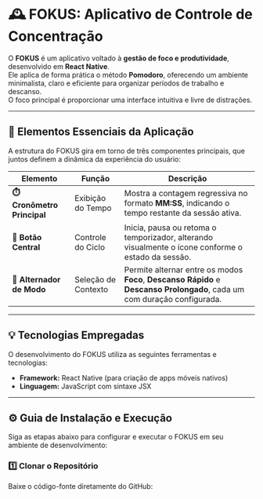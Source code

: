 # 🕰️ FOKUS: Aplicativo de Controle de Concentração

O **FOKUS** é um aplicativo voltado à **gestão de foco e produtividade**, desenvolvido em **React Native**.  
Ele aplica de forma prática o método **Pomodoro**, oferecendo um ambiente minimalista, claro e eficiente para organizar períodos de trabalho e descanso.  
O foco principal é proporcionar uma interface intuitiva e livre de distrações.

---

## 🧩 Elementos Essenciais da Aplicação

A estrutura do FOKUS gira em torno de três componentes principais, que juntos definem a dinâmica da experiência do usuário:

| **Elemento** | **Função** | **Descrição** |
|---------------|-------------|----------------|
| **⏱️ Cronômetro Principal** | Exibição do Tempo | Mostra a contagem regressiva no formato **MM:SS**, indicando o tempo restante da sessão ativa. |
| **🎯 Botão Central** | Controle do Ciclo | Inicia, pausa ou retoma o temporizador, alterando visualmente o ícone conforme o estado da sessão. |
| **🔁 Alternador de Modo** | Seleção de Contexto | Permite alternar entre os modos **Foco**, **Descanso Rápido** e **Descanso Prolongado**, cada um com duração configurada. |

---

## 💡 Tecnologias Empregadas

O desenvolvimento do FOKUS utiliza as seguintes ferramentas e tecnologias:

- **Framework:** React Native (para criação de apps móveis nativos)  
- **Linguagem:** JavaScript com sintaxe JSX  

---

## ⚙️ Guia de Instalação e Execução

Siga as etapas abaixo para configurar e executar o FOKUS em seu ambiente de desenvolvimento:

### 1️⃣ Clonar o Repositório

Baixe o código-fonte diretamente do GitHub:

```bash


